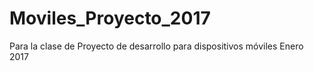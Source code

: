 # Moviles_Proyecto_2017
Para la clase de Proyecto de desarrollo para dispositivos móviles Enero 2017
